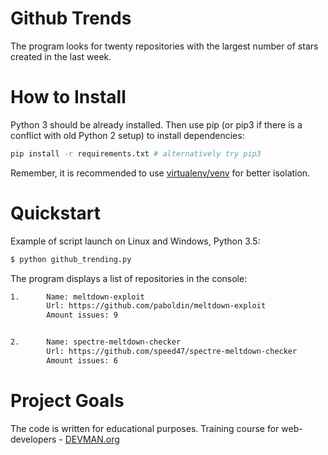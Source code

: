 # Github Trends

The program looks for twenty repositories with the largest number of stars created in the last week.

# How to Install

Python 3 should be already installed. Then use pip (or pip3 if there is a conflict with old Python 2 setup) to install dependencies:

```bash
pip install -r requirements.txt # alternatively try pip3
```

Remember, it is recommended to use [virtualenv/venv](https://devman.org/encyclopedia/pip/pip_virtualenv/) for better isolation.

# Quickstart

Example of script launch on Linux and Windows, Python 3.5:

```bash
$ python github_trending.py
```

The program displays a list of repositories in the console:

```bash
1.      Name: meltdown-exploit
        Url: https://github.com/paboldin/meltdown-exploit
        Amount issues: 9


2.      Name: spectre-meltdown-checker
        Url: https://github.com/speed47/spectre-meltdown-checker
        Amount issues: 6
```

# Project Goals

The code is written for educational purposes. Training course for web-developers - [DEVMAN.org](https://devman.org)
